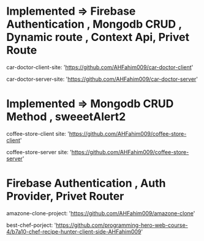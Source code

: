 
# Implemented => Firebase Authentication , Mongodb CRUD , Dynamic route , Context Api, Privet Route

 car-doctor-client-site:
 'https://github.com/AHFahim009/car-doctor-client'
 
 car-doctor-server-site:
'https://github.com/AHFahim009/car-doctor-server'

# Implemented => Mongodb CRUD Method , sweeetAlert2
 coffee-store-client site:
'https://github.com/AHFahim009/coffee-store-client'

 coffee-store-server site:
'https://github.com/AHFahim009/coffee-store-server'

# Firebase Authentication , Auth Provider, Privet Router
 amazone-clone-project:
'https://github.com/AHFahim009/amazone-clone'

 best-chef-porject:
'https://github.com/programming-hero-web-course-4/b7a10-chef-recipe-hunter-client-side-AHFahim009'

